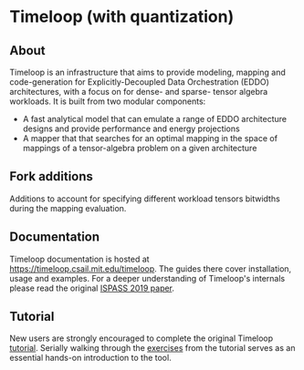 # Timeloop (with quantization)

## About

Timeloop is an infrastructure that aims to provide modeling, mapping and code-generation for Explicitly-Decoupled Data Orchestration (EDDO) architectures, with a focus on for dense- and sparse- tensor algebra workloads. It is built from two modular components:

* A fast analytical model that can emulate a range of EDDO architecture designs and provide performance and energy projections
* A mapper that that searches for an optimal mapping in the space of mappings of a tensor-algebra problem on a given architecture

## Fork additions

Additions to account for specifying different workload tensors bitwidths during the mapping evaluation.

## Documentation

Timeloop documentation is hosted at https://timeloop.csail.mit.edu/timeloop. The guides there cover installation, usage and examples.
For a deeper understanding of Timeloop's internals please read the original [ISPASS 2019 paper](https://parashar.org/ispass19.pdf).

## Tutorial

New users are strongly encouraged to complete the original Timeloop [tutorial](https://accelergy.mit.edu/tutorial.html). Serially walking through the [exercises](https://github.com/Accelergy-Project/timeloop-accelergy-exercises/) from the tutorial serves as an essential hands-on introduction to the tool.
